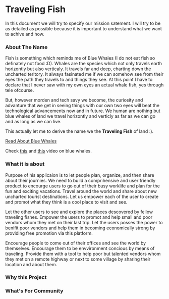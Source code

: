 # Traveling Fish

In this document we will try to specify our mission satement. I will try to be as detailed as possible because it is important to understand what we want to achive and how.

### About The Name

Fish is something which reminds me of Blue Whales (I do not eat fish so definately not food :D). Whales are the species which not only travels earth horizontly but also verticaly. It travels far and deep, charting down the uncharted teritory. It always fasinated me if we can somehow see from their eyes the path they travels to and things they see. At this point I have to declare that I never saw with my own eyes an actual whale fish, yes through tele ofcourse. 

But, however morden and tech savy we become, the curiosity and advanture that we get in seeing things with our own two eyes will beat the technological advancements now and in future. We human are nothing but blue whales of land we travel horizontly and verticly as far as we can go and as long as we can live.

This actually let me to derive the name we the **Traveling Fish** of land :).       

[Read About Blue Whales](https://en.wikipedia.org/wiki/Blue_whale)

Check [this](https://www.youtube.com/watch?v=WrWvkZjgrSk) and [this](http://www.dailymail.co.uk/travel/travel_news/article-3204547/Drone-footage-blue-whales-captures-thrilling-encounter.html) video on blue whales.

### What it is about

Purpose of his applicaion is to let people plan, organize, and then share about their journies. We need to build a comprihensive and user friendly product to encourge users to go out of their busy worklife and plan for the fun and exciting vacations. Travel around the world and share about new uncharted tourist destinations. Let us empower each of the user to create and promot what they think is a cool place to visit and see. 

Let the other users to see and explore the places descovered by fellow traveling fishes. Empower the users to promot and help small and poor vendors whom they met on their last trip. Let the users posses the power to benifit poor vendors and help them in becoming economically strong by providing free promotion via this platform. 

Encourage people to come out of their offices and see the world by themselves. Encourage them to be envvironment concious by means of traveling. Provide them with a tool to help poor but talented vendors whom they met on a remote highway or next to some village by sharing their location and about them. 

### Why this Project



### What's For Community



